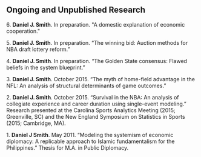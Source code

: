 ## Ongoing and Unpublished Research

6\. **Daniel J. Smith**. In preparation. "A domestic explanation of economic cooperation."

5\. **Daniel J. Smith**. In preparation. “The winning bid: Auction methods for NBA draft lottery reform.”

4\. **Daniel J. Smith**. In preparation. “The Golden State consensus: Flawed beliefs in the system blueprint.”

3\. **Daniel J. Smith**. October 2015. “The myth of home-field advantage in the NFL: An analysis of structural determinants of game outcomes.”

2\. **Daniel J. Smith**. October 2015. “Survival in the NBA: An analysis of collegiate experience and career duration using single-event modeling.” Research presented at the Carolina Sports Analytics Meeting (2015; Greenville, SC) and the New England Symposium on Statistics in Sports (2015; Cambridge, MA).

1\. **Daniel J Smith**. May 2011. “Modeling the systemism of economic diplomacy: A replicable approach to Islamic fundamentalism for the Philippines.” Thesis for M.A. in Public Diplomacy.
